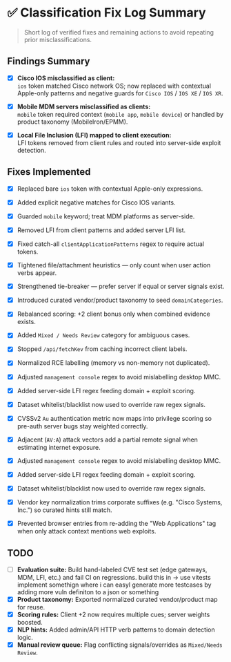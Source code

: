 # ✅ Classification Fix Log Summary

> Short log of verified fixes and remaining actions to avoid repeating prior misclassifications.

## Findings Summary
- [x] **Cisco IOS misclassified as client:**  
  `ios` token matched Cisco network OS; now replaced with contextual Apple-only patterns and negative guards for `Cisco IOS` / `IOS XE` / `IOS XR`.

- [x] **Mobile MDM servers misclassified as clients:**  
  `mobile` token required context (`mobile app`, `mobile device`) or handled by product taxonomy (MobileIron/EPMM).

- [x] **Local File Inclusion (LFI) mapped to client execution:**  
  LFI tokens removed from client rules and routed into server-side exploit detection.

## Fixes Implemented
- [x] Replaced bare `ios` token with contextual Apple-only expressions.  
- [x] Added explicit negative matches for Cisco IOS variants.  
- [x] Guarded `mobile` keyword; treat MDM platforms as server-side.  
- [x] Removed LFI from client patterns and added server LFI list.  
- [x] Fixed catch-all `clientApplicationPatterns` regex to require actual tokens.  
- [x] Tightened file/attachment heuristics — only count when user action verbs appear.  
- [x] Strengthened tie-breaker — prefer server if equal or server signals exist.  
- [x] Introduced curated vendor/product taxonomy to seed `domainCategories`.  
- [x] Rebalanced scoring: +2 client bonus only when combined evidence exists.  
- [x] Added `Mixed / Needs Review` category for ambiguous cases.  
- [x] Stopped `/api/fetchKev` from caching incorrect client labels.  
- [x] Normalized RCE labelling (memory vs non-memory not duplicated).  
- [x] Adjusted `management console` regex to avoid mislabelling desktop MMC.  
- [x] Added server-side LFI regex feeding domain + exploit scoring.
- [x] Dataset whitelist/blacklist now used to override raw regex signals.
- [x] CVSSv2 `Au` authentication metric now maps into privilege scoring so pre-auth server bugs stay weighted correctly.
- [x] Adjacent (`AV:A`) attack vectors add a partial remote signal when estimating internet exposure.
- [x] Adjusted `management console` regex to avoid mislabelling desktop MMC.
- [x] Added server-side LFI regex feeding domain + exploit scoring.
- [x] Dataset whitelist/blacklist now used to override raw regex signals.
- [x] Vendor key normalization trims corporate suffixes (e.g. "Cisco Systems, Inc.") so curated hints still match.
- [x] Prevented browser entries from re-adding the "Web Applications" tag when only attack context mentions web exploits.


## TODO 

- [ ] **Evaluation suite:** Build hand-labeled CVE test set (edge gateways, MDM, LFI, etc.) and fail CI on regressions. build this in -> use vitests implement somethign where i can easyl generate more testcases by adding more vuln definiton to a json or something
- [x] **Product taxonomy:** Exported normalized curated vendor/product map for reuse.
- [x] **Scoring rules:** Client +2 now requires multiple cues; server weights boosted.
- [x] **NLP hints:** Added admin/API HTTP verb patterns to domain detection logic.
- [x] **Manual review queue:** Flag conflicting signals/overrides as `Mixed/Needs Review`.
